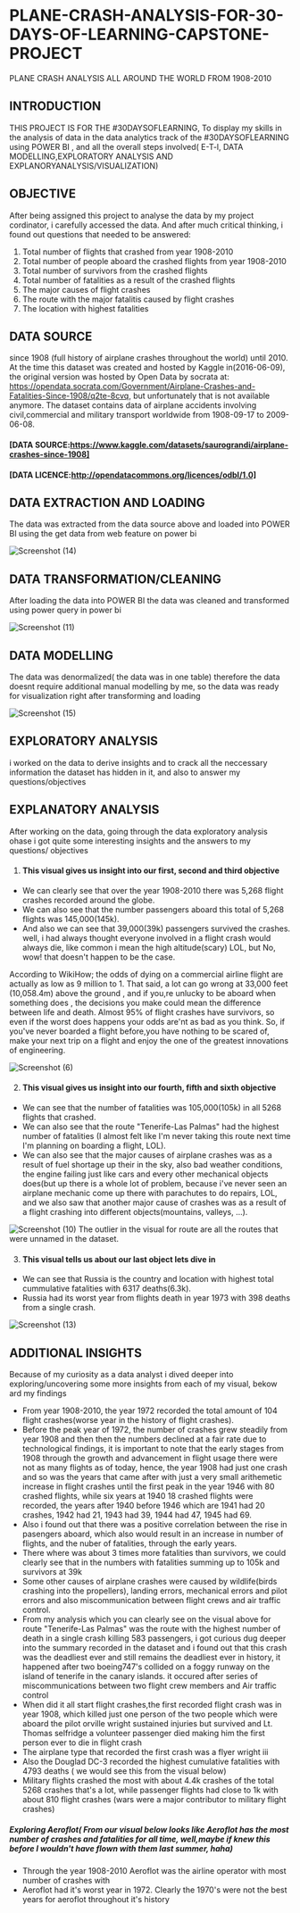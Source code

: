 # PLANE-CRASH-ANALYSIS-FOR-30-DAYS-OF-LEARNING-CAPSTONE-PROJECT
PLANE CRASH ANALYSIS ALL AROUND THE WORLD FROM 1908-2010 

## INTRODUCTION 
THIS PROJECT IS FOR THE #30DAYSOFLEARNING, To display my skills in the analysis of data in the data analytics track of the #30DAYSOFLEARNING using POWER BI , and all the overall steps involved( E-T-l, DATA MODELLING,EXPLORATORY ANALYSIS AND EXPLANORYANALYSIS/VISUALIZATION)                                                                   
## OBJECTIVE 
After being assigned this project to analyse the data by my project cordinator, i carefully accessed the data. 
And after much critical thinking, i found out questions that needed to be answered: 

1. Total number of flights that crashed from year 1908-2010 
2. Total number of people aboard the crashed flights from year 1908-2010
3. Total number of survivors from the crashed flights 
4. Total number of fatalities as a result of the crashed flights
5. The major causes of flight crashes 
6. The route with the major fatalitis caused by flight crashes
7. The location with highest fatalities

## DATA SOURCE 
since 1908 (full history of airplane crashes throughout the world) until 2010. At the time this dataset was created and hosted by Kaggle in(2016-06-09), the original version was hosted by Open Data by socrata at: https://opendata.socrata.com/Government/Airplane-Crashes-and-Fatalities-Since-1908/q2te-8cvq, but unfortunately that is not available anymore. The dataset contains data of airplane accidents involving civil,commercial and military transport worldwide from 1908-09-17 to 2009-06-08.         

#### [DATA SOURCE:https://www.kaggle.com/datasets/saurograndi/airplane-crashes-since-1908]                                                                                   

#### [DATA LICENCE:http://opendatacommons.org/licences/odbl/1.0]  

## DATA EXTRACTION AND LOADING 
The data was extracted from the data source above and loaded into POWER BI using the get data from web feature on power bi

![Screenshot (14)](https://user-images.githubusercontent.com/107328546/179244863-fc21fe07-51c3-4cdd-a3ea-9ff66bfcd653.png)

## DATA TRANSFORMATION/CLEANING  
After loading the data into POWER BI the data was cleaned and transformed using power query in power bi  

![Screenshot (11)](https://user-images.githubusercontent.com/107328546/179245946-3045c678-634c-465c-a708-4721bf1ea527.png)

## DATA MODELLING 
The data was denormalized( the data was in one table) therefore the data doesnt require additional manual modelling by me, so the data was ready for visualization right after transforming and loading 

![Screenshot (15)](https://user-images.githubusercontent.com/107328546/179247810-40255a36-da7d-426c-a318-034c286d8202.png)

## EXPLORATORY ANALYSIS 
i worked on the data to derive insights and to crack all the neccessary information the dataset has hidden in it, and also to answer my questions/objectives 

## EXPLANATORY ANALYSIS 
After working on the data, going through the data exploratory analysis ohase i got quite some interesting insights and the answers to my questions/ objectives 

1. #### This visual gives us insight into our first, second and third objective
- We can clearly see that over the year 1908-2010 there was 5,268 flight crashes recorded around the globe.
- We  can also see that the number passengers aboard this total of 5,268 flights was 145,000(145k). 
- And also we can see that 39,000(39k) passengers survived the crashes. well, i had always thought everyone involved in a flight crash would always die, like common i mean the high altitude(scary) LOL, but No, wow! that doesn't happen to be the case.   

According to WikiHow; 
the odds of dying on a commercial airline flight are actually as low as 9 million to 1. That said, a lot can go wrong at 33,000 feet (10,058.4m) above the ground , and if you,re unlucky to be aboard when something does , the decisions you make could mean the difference between life and death. Almost 95% of flight crashes have survivors, so even if the worst does happens your odds are'nt as bad as you think. So, if you've never boarded a flight before,you have nothing to be scared of, make your next trip on a flight and enjoy the one of the greatest innovations of engineering.

![Screenshot (6)](https://user-images.githubusercontent.com/107328546/179326781-e034782f-b08f-442e-8e34-9d4453b5df09.png)

2. #### This visual gives us insight into our fourth, fifth and sixth objective 
- We can see that the number of fatalities was 105,000(105k) in all 5268 flights that crashed.
- We can also see that the route "Tenerife-Las Palmas" had the highest number of fatalities (I almost felt like I'm never taking this route next time I'm planning on boarding a flight, LOL).
- We can also see that the major causes of airplane crashes was as a result of fuel shortage up their in the sky, also bad weather conditions, the engine failing just like cars and every other mechanical objects does(but up there is a whole lot of problem, because i've never seen an airplane mechanic come up there with parachutes to do repairs, LOL, and we also saw that another major cause of crashes was as a result of a flight crashing into different objects(mountains, valleys, ...).

![Screenshot (10)](https://user-images.githubusercontent.com/107328546/179347832-6b6ff2e5-5053-44b8-8a9e-488cff23ce48.png)
The outlier in the visual for route are all the routes that were unnamed in the dataset.

3. #### This visual tells us about our last object lets dive in
- We can see that Russia is the country and location with highest total cummulative fatalities with 6317 deaths(6.3k).
- Russia had its worst year from flights death in year 1973 with 398 deaths from a single crash.  

![Screenshot (13)](https://user-images.githubusercontent.com/107328546/179349004-bfa620a7-0f4f-4235-a697-5db2313e5879.png)

## ADDITIONAL INSIGHTS 
Because of my curiosity as a data analyst i dived deeper into exploring/uncovering some more insights from each of my visual, bekow ard my findings
- From year 1908-2010, the year 1972 recorded the total amount of 104 flight crashes(worse year in the history of flight crashes).
- Before the peak year of 1972, the number of crashes grew steadily from year 1908 and then then the numbers declined at a fair rate due to technological findings, it is important to note that the early stages from 1908 through the growth and advancement in flight usage there were not as many flights as of today, hence, the year 1908 had just one crash and so was the years that came after with just a very small arithemetic increase in flight crashes until the first peak in the year 1946 with 80 crashed flights, while six years at 1940 18 crashed flights were recorded, the years after 1940 before 1946 which are 1941 had 20 crashes, 1942 had 21, 1943 had 39, 1944 had 47, 1945 had 69.
- Also i found out that there was a positive correlation between the rise in pasengers aboard, which also would result in an increase in number of flights, and the nuber of fatalities, through the early years.   
- There where was about 3 times more fatalities than survivors, we could clearly see that in the numbers with fatalities summing up to 105k and survivors at 39k
- Some other causes of airplane crashes were caused by wildlife(birds crashing into the propellers), landing errors, mechanical errors and pilot errors and also miscommunication between flight crews and air traffic control.
- From my analysis which you can clearly see on the visual above for route "Tenerife-Las Palmas" was the route with the highest number of death in a single crash killing 583 passengers, i got curious dug deeper into the summary recorded in the dataset and i found out that this crash was the deadliest ever and still remains the deadliest ever in history, it happened after two boeing747's collided on a foggy runway on the island of tenerife in the canary islands. it occured after series of miscommunications between two flight crew members and Air traffic control 
- When did it all start flight crashes,the first recorded flight crash was in year 1908, which killed just one person of the two people which were aboard the pilot orville wright sustained injuries but survived and Lt. Thomas selfridge a volunteer passenger died making him the first person ever to die in flight crash
- The airplane type that recorded the first crash was a flyer wright iii
- Also the Douglad DC-3 recorded the highest cumulative fatalities with 4793 deaths ( we would see this from the visual below)
- Military flights crashed the most with about 4.4k crashes of the total 5268 crashes that's a lot, while passenger flights had close to 1k with about 810 flight crashes (wars were a major contributor to military flight crashes)

 ##### Exploring Aeroflot( From our visual below looks like Aeroflot has the most number of crashes and fatalities for all time, well,maybe if knew this before I wouldn't have flown with them last summer, haha)
- Through the year 1908-2010 Aeroflot was the airline operator with most number of crashes with 
- Aeroflot had it's worst year in 1972. Clearly the 1970's were not the best years for aeroflot throughout it's history
